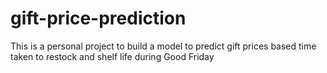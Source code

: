 # gift-price-prediction
This is a personal project to build a model to predict gift prices based time taken to restock and shelf life  during Good Friday
